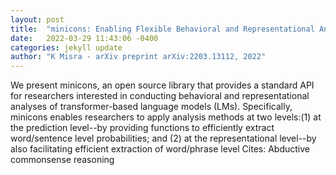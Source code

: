 ```yaml
---
layout: post
title:  "minicons: Enabling Flexible Behavioral and Representational Analyses of Transformer Language Models"
date:   2022-03-29 11:43:06 -0400
categories: jekyll update
author: "K Misra - arXiv preprint arXiv:2203.13112, 2022"
---
```

We present minicons, an open source library that provides a standard API for researchers interested in conducting behavioral and representational analyses of transformer-based language models (LMs). Specifically, minicons enables researchers to apply analysis methods at two levels:(1) at the prediction level--by providing functions to efficiently extract word/sentence level probabilities; and (2) at the representational level--by also facilitating efficient extraction of word/phrase level Cites: Abductive commonsense reasoning